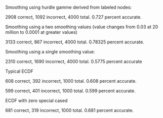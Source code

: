 Smoothing using hurdle gamme derived from labeled nodes:

2908 correct, 1092 incorrect, 4000 total.
0.727 percent accurate.

Smoothing using a two smoothing values (value changes from 0.03 at 20 million to 0.0001 at greater values)

3133 correct, 867 incorrect, 4000 total.
0.78325 percent accurate.

Smoothing using a single smoothing value:

2310 correct, 1690 incorrect, 4000 total.
0.5775 percent accurate

Typical ECDF

608 correct, 392 incorrect, 1000 total.
0.608 percent accurate.


599 correct, 401 incorrect, 1000 total.
0.599 percent accurate.


ECDF with zero special cased

681 correct, 319 incorrect, 1000 total.
0.681 percent accurate.
